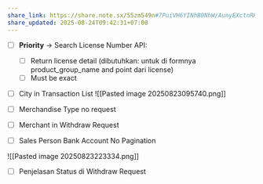 ```yaml
---
share_link: https://share.note.sx/55zm549n#7PuiVH6YINhB0NhW/AunyEXctnRK8Mw89CS3nVQyfp0
share_updated: 2025-08-24T09:42:31+07:00
---
```

- [ ] **Priority** → Search License Number API:
	- [ ] Return license detail (dibutuhkan: untuk di formnya product_group_name and point dari license)
	- [ ] Must be exact

- [ ] City in Transaction List
![[Pasted image 20250823095740.png]]

- [ ] Merchandise Type no request
- [ ] Merchant in Withdraw Request
- [ ] Sales Person Bank Account No Pagination

![[Pasted image 20250823223334.png]]
- [ ] Penjelasan Status di Withdraw Request